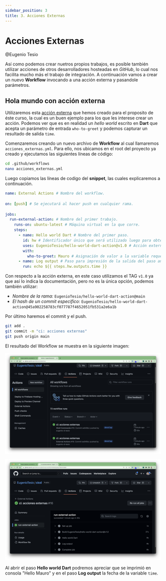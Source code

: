 ```yaml
---
sidebar_position: 3
title: 3. Acciones Externas
---
```


# Acciones Externas

@Eugenio Tesio

Así como podemos crear nuetros propios trabajos, es posible también utilizar acciones de otros desarrolladores hosteadas en _GitHub_, lo cual nos facilita mucho más el trabajo de integración. A continuación vamos a crear un nuevo __Workflow__ invocando a una acción externa y pasandole parámetros.

## Hola mundo con acción externa

Utilizaremos esta [acción externa](https://github.com/EugenioTesio/hello-world-dart-action)  que hemos creado para el proposito de éste curso, la cual es un buen ejemplo para los que les interese crear un acción. Podemos ver que es en realidad un _hello world_ escrito en __Dart__ que acepta un parámetro de entrada `who-to-greet` y podemos capturar un resultado de salida `time`.

Comenzaremos creando un nuevo archivo de __Workflow__ al cual llamaremos `acciones_externas.yml`. Para ello, nos ubicamos en el root del proyecto ya creado y ejecutamos las siguientes líneas de código:

```bash
cd .github/workflows
nano acciones_externas.yml
```

Luego copiamos las líneas de codigo del __snippet__, las cuales explicaremos a continuación.

```yml
name: External Actions # Nombre del workflow.

on: [push] # Se ejecutará al hacer push en cualquier rama.

jobs:
  run-external-action: # Nombre del primer trabajo.
    runs-on: ubuntu-latest # Máquina virtual en la que corre.
    steps:
      - name: Hello world Dart # Nombre del primer paso.
        id: hw # Identificador único que será utilizado luego para obtener los resultado.
        uses: EugenioTesio/hello-world-dart-action@v1.0 # Acción externa a utilizar. El nombre de la acción se conforma eliminado http://github.com/ a la url del repositorio.
        with:
          who-to-greet: Mauro # Asignación de valor a la variable requerida.
      - name: Log output # Paso para impresión de la salida del paso anterior.
        run: echo ${{ steps.hw.outputs.time }}
```

Con respecto a la acción externa, en este caso utilizamos el TAG `v1.0` ya que así lo indica la documentación, pero no es la única opción, podemos también utilizar:

- _Nombre de la rama:_ `EugenioTesio/hello-world-dart-action@main`
- _El hash de un commit específico:_ `EugenioTesio/hello-world-dart-action@45a902258783cf077787f4652051fb531a2e6a1b`

Por último haremos el commit y el push.

```bash
git add .
git commit -m "ci: acciones externas"
git push origin main
```

El resultado del Workflow se muestra en la siguiente imagen:

![acciones externas resultado 1](3.1_external_action_result.png)

![acciones externas resultado 1](3.2_external_action_result.png)

Al abrir el paso __Hello world Dart__ podremos apreciar que se imprimió en consola "Hello Mauro" y en el paso __Log output__ la fecha de la variable `time`.
